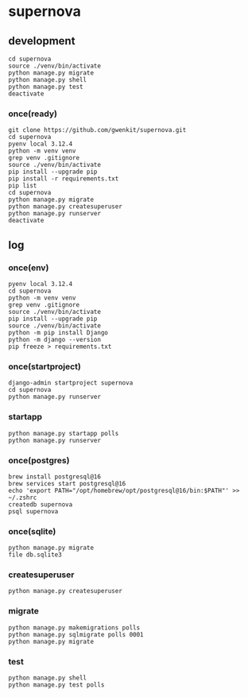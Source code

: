 # supernova


## development

```
cd supernova
source ./venv/bin/activate
python manage.py migrate
python manage.py shell
python manage.py test
deactivate
```

### once(ready)

```
git clone https://github.com/gwenkit/supernova.git
cd supernova
pyenv local 3.12.4
python -m venv venv
grep venv .gitignore
source ./venv/bin/activate
pip install --upgrade pip
pip install -r requirements.txt
pip list
cd supernova
python manage.py migrate
python manage.py createsuperuser
python manage.py runserver
deactivate
```


## log

### once(env)

```
pyenv local 3.12.4
cd supernova
python -m venv venv
grep venv .gitignore
source ./venv/bin/activate
pip install --upgrade pip
source ./venv/bin/activate
python -m pip install Django
python -m django --version
pip freeze > requirements.txt
```

### once(startproject)

```
django-admin startproject supernova
cd supernova
python manage.py runserver
```

### startapp

```
python manage.py startapp polls
python manage.py runserver
```

### once(postgres)

```
brew install postgresql@16
brew services start postgresql@16
echo 'export PATH="/opt/homebrew/opt/postgresql@16/bin:$PATH"' >> ~/.zshrc
createdb supernova
psql supernova
```

### once(sqlite)

```
python manage.py migrate
file db.sqlite3
```

### createsuperuser

```
python manage.py createsuperuser
```

### migrate

```
python manage.py makemigrations polls
python manage.py sqlmigrate polls 0001
python manage.py migrate
```

### test

```
python manage.py shell
python manage.py test polls
```


